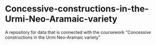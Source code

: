 # Concessive-constructions-in-the-Urmi-Neo-Aramaic-variety
A repository for data that is connected with the coursework "Concessive constructions in the Urmi Neo-Aramaic variety"
